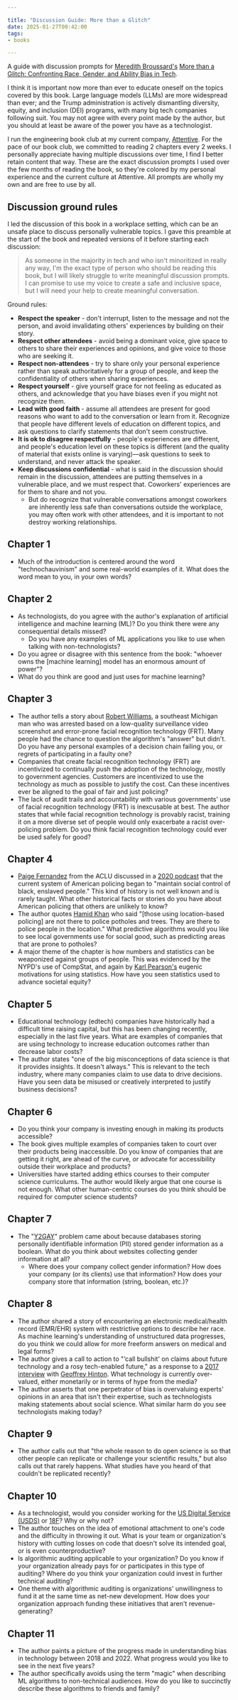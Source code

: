 ```yaml
---

title: "Discussion Guide: More than a Glitch"
date: 2025-01-27T00:42:00
tags:
- books

---
```


A guide with discussion prompts for [Meredith Broussard's](https://meredithbroussard.com/) [More than a Glitch: Confronting Race, Gender, and Ability Bias in Tech](https://mitpress.mit.edu/9780262548328/more-than-a-glitch/).

I think it is important now more than ever to educate oneself on the topics covered by this book. Large language models (LLMs) are more widespread than ever; and the Trump administration is actively dismantling diversity, equity, and inclusion (DEI) programs, with many big tech companies following suit. You may not agree with every point made by the author, but you should at least be aware of the power you have as a technologist.

I run the engineering book club at my current company, [Attentive](https://www.attentive.com/). For the pace of our book club, we committed to reading 2 chapters every 2 weeks. I personally appreciate having multiple discussions over time, I find I better retain content that way. These are the exact discussion prompts I used over the few months of reading the book, so they're colored by my personal experience and the current culture at Attentive. All prompts are wholly my own and are free to use by all.

## Discussion ground rules

I led the discussion of this book in a workplace setting, which can be an unsafe place to discuss personally vulnerable topics. I gave this preamble at the start of the book and repeated versions of it before starting each discussion:

> As someone in the majority in tech and who isn't minoritized in really any way, I'm the exact type of person who should be reading this book, but I will likely struggle to write meaningful discussion prompts. I can promise to use my voice to create a safe and inclusive space, but I will need your help to create meaningful conversation.

Ground rules:

- **Respect the speaker** - don't interrupt, listen to the message and not the person, and avoid invalidating others' experiences by building on their story.
- **Respect other attendees** - avoid being a dominant voice, give space to others to share their experiences and opinions, and give voice to those who are seeking it.
- **Respect non-attendees** - try to share only your personal experience rather than speak authoritatively for a group of people, and keep the confidentiality of others when sharing experiences.
- **Respect yourself** - give yourself grace for not feeling as educated as others, and acknowledge that you have biases even if you might not recognize them.
- **Lead with good faith** - assume all attendees are present for good reasons who want to add to the conversation or learn from it. Recognize that people have different levels of education on different topics, and ask questions to clarify statements that don't seem constructive.
- **It is ok to disagree respectfully** - people's experiences are different, and people's education level on these topics is different (and the quality of material that exists online is varying)—ask questions to seek to understand, and never attack the speaker.
- **Keep discussions confidential** - what is said in the discussion should remain in the discussion, attendees are putting themselves in a vulnerable place, and we must respect that. Coworkers' experiences are for them to share and not you.
  - But do recognize that vulnerable conversations amongst coworkers are inherently less safe than conversations outside the workplace, you may often work with other attendees, and it is important to not destroy working relationships.

## Chapter 1

- Much of the introduction is centered around the word "technochauvinism" and some real-world examples of it. What does the word mean to you, in your own words?

## Chapter 2

- As technologists, do you agree with the author's explanation of artificial intelligence and machine learning (ML)? Do you think there were any consequential details missed?
  - Do you have any examples of ML applications you like to use when talking with non-technologists?
- Do you agree or disagree with this sentence from the book: "whoever owns the [machine learning] model has an enormous amount of power"?
- What do you think are good and just uses for machine learning?

## Chapter 3

- The author tells a story about [Robert Williams](https://www.aclumich.org/en/press-releases/farmington-hills-father-sues-detroit-police-department-wrongful-arrest-based-faulty), a southeast Michigan man who was arrested based on a low-quality surveillance video screenshot and error-prone facial recognition technology (FRT). Many people had the chance to question the algorithm's "answer" but didn't. Do you have any personal examples of a decision chain failing you, or regrets of participating in a faulty one?
- Companies that create facial recognition technology (FRT) are incentivized to continually push the adoption of the technology, mostly to government agencies. Customers are incentivized to use the technology as much as possible to justify the cost. Can these incentives ever be aligned to the goal of fair and just policing?
- The lack of audit trails and accountability with various governments' use of facial recognition technology (FRT) is inexcusable at best. The author states that while facial recognition technology is provably racist, training it on a more diverse set of people would only exacerbate a racist over-policing problem. Do you think facial recognition technology could ever be used safely for good?

## Chapter 4

- [Paige Fernandez](https://www.aclu.org/bio/paige-fernandez) from the ACLU discussed in a [2020 podcast](https://www.aclu.org/podcast/why-it-so-hard-hold-police-accountable-ep-102) that the current system of American policing began to "maintain social control of black, enslaved people." This kind of history is not well known and is rarely taught. What other historical facts or stories do you have about American policing that others are unlikely to know?
- The author quotes [Hamid Khan](https://unequalcities.org/hamid-khan/) who said "[those using location-based policing] are not there to police potholes and trees. They are there to police people in the location." What predictive algorithms would you like to see local governments use for social good, such as predicting areas that are prone to potholes?
- A major theme of the chapter is how numbers and statistics can be weaponized against groups of people. This was evidenced by the NYPD's use of CompStat, and again by [Karl Pearson's](https://en.wikipedia.org/wiki/Karl_Pearson) eugenic motivations for using statistics. How have you seen statistics used to advance societal equity?

## Chapter 5

- Educational technology (edtech) companies have historically had a difficult time raising capital, but this has been changing recently, especially in the last five years. What are examples of companies that are using technology to increase education outcomes rather than decrease labor costs?
- The author states "one of the big misconceptions of data science is that it provides insights. It doesn't always." This is relevant to the tech industry, where many companies claim to use data to drive decisions. Have you seen data be misused or creatively interpreted to justify business decisions?

## Chapter 6

- Do you think your company is investing enough in making its products accessible?
- The book gives multiple examples of companies taken to court over their products being inaccessible. Do you know of companies that are getting it right, are ahead of the curve, or advocate for accessibility outside their workplace and products?
- Universities have started adding ethics courses to their computer science curriculums. The author would likely argue that one course is not enough. What other human-centric courses do you think should be required for computer science students?

## Chapter 7

- The "[Y2GAY](https://qntm.org/gay)" problem came about because databases storing personally identifiable information (PII) stored gender information as a boolean. What do you think about websites collecting gender information at all?
  - Where does your company collect gender information? How does your company (or its clients) use that information? How does your company store that information (string, boolean, etc.)?

## Chapter 8

- The author shared a story of encountering an electronic medical/health record (EMR/EHR) system with restrictive options to describe her race. As machine learning's understanding of unstructured data progresses, do you think we could allow for more freeform answers on medical and legal forms?
- The author gives a call to action to "‘call bullshit' on claims about future technology and a rosy tech-enabled future," as a response to a [2017 interview](https://www.newyorker.com/magazine/2017/04/03/ai-versus-md) with [Geoffrey Hinton](https://en.wikipedia.org/wiki/Geoffrey_Hinton). What technology is currently over-valued, either monetarily or in terms of hype from the media?
- The author asserts that one perpetrator of bias is overvaluing experts' opinions in an area that isn't their expertise, such as technologists making statements about social science. What similar harm do you see technologists making today?

## Chapter 9

- The author calls out that "the whole reason to do open science is so that other people can replicate or challenge your scientific results," but also calls out that rarely happens. What studies have you heard of that couldn't be replicated recently?

## Chapter 10

- As a technologist, would you consider working for the [US Digital Service (USDS)](https://www.usds.gov/) or [18F](https://en.wikipedia.org/wiki/18F)? Why or why not?
- The author touches on the idea of emotional attachment to one's code and the difficulty in throwing it out. What is your team or organization's history with cutting losses on code that doesn't solve its intended goal, or is even counterproductive?
- Is algorithmic auditing applicable to your organization? Do you know if your organization already pays for or participates in this type of auditing? Where do you think your organization could invest in further technical auditing?
- One theme with algorithmic auditing is organizations' unwillingness to fund it at the same time as net-new development. How does your organization approach funding these initiatives that aren't revenue-generating?

## Chapter 11

- The author paints a picture of the progress made in understanding bias in technology between 2018 and 2022. What progress would you like to see in the next five years?
- The author specifically avoids using the term "magic" when describing ML algorithms to non-technical audiences. How do you like to succinctly describe these algorithms to friends and family?
